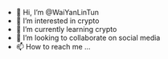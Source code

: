 - 👋 Hi, I’m @WaiYanLinTun
- 👀 I’m interested in crypto
- 🌱 I’m currently learning crypto
- 💞️ I’m looking to collaborate on social media
- 📫 How to reach me ...

<!---
WaiYanLinTun/WaiYanLinTun is a ✨ special ✨ repository because its `README.md` (this file) appears on your GitHub profile.
You can click the Preview link to take a look at your changes.
--->
